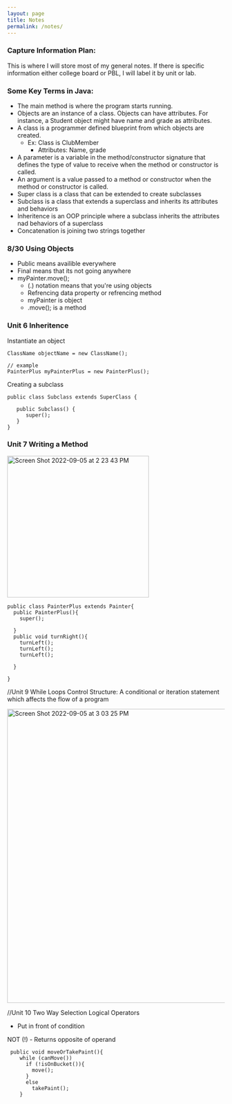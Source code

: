 ```yaml
---
layout: page
title: Notes
permalink: /notes/
---
```


### Capture Information Plan:

This is where I will store most of my general notes. If there is specific information either college board or PBL, I will label it by unit or lab.

### Some Key Terms in Java:
- The main method is where the program starts running.
- Objects are an instance of a class. Objects can have attributes. For instance, a Student object might have name and grade as attributes.
- A class is a programmer defined blueprint from which objects are created.
    - Ex: Class is ClubMember
        - Attributes: Name, grade
- A parameter is a variable in the method/constructor signature that defines the type of value to receive when the method or constructor is called.
- An argument is a value passed to a method or constructor when the method or constructor is called.
- Super class is a class that can be extended to create subclasses
- Subclass is a class that extends a superclass and inherits its attributes and behaviors
- Inheritence is an OOP principle where a subclass inherits the attributes nad behaviors of a superclass
- Concatenation is joining two strings together

### 8/30 Using Objects
- Public means availible everywhere
- Final means that its not going anywhere
- myPainter.move();
    -  (.) notation means that you're using objects
    -  Refrencing data property or refrencing method
    -  myPainter is object
    -  .move(); is a method
    
### Unit 6 Inheritence

Instantiate an object
```
ClassName objectName = new ClassName();

// example
PainterPlus myPainterPlus = new PainterPlus();
```

Creating a subclass
```
public class Subclass extends SuperClass {

   public Subclass() {
      super();
   }
}
```

### Unit 7 Writing a Method

<img width="328" alt="Screen Shot 2022-09-05 at 2 23 43 PM" src="https://user-images.githubusercontent.com/89219525/188513554-ae1320d5-02e8-4f18-aa2f-26eee5d08b51.png">

```
public class PainterPlus extends Painter{
  public PainterPlus(){
    super();
  
  }
  public void turnRight(){
    turnLeft();
    turnLeft();
    turnLeft();
    
  }
  
}
```

//Unit 9 While Loops
Control Structure: A conditional or iteration statement which affects the flow of a program

<img width="681" alt="Screen Shot 2022-09-05 at 3 03 25 PM" src="https://user-images.githubusercontent.com/89219525/188515957-eb0074f5-091e-40c9-8fc4-c65e91a1e45b.png">

//Unit 10 Two Way Selection
Logical Operators
- Put in front of condition

NOT (!) - Returns opposite of operand 

```
 public void moveOrTakePaint(){
    while (canMove())  
      if (!isOnBucket()){
        move();
      }
      else
        takePaint();
    }
  
```

